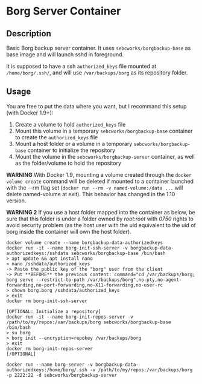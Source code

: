 Borg Server Container
=====================

Description
-----------

Basic Borg backup server container. It uses `sebcworks/borgbackup-base` as base image and will launch sshd in foreground.

It is supposed to have a ssh `authorized_keys` file mounted at `/home/borg/.ssh/`, and will use `/var/backups/borg` as its repository folder.

Usage
-----

You are free to put the data where you want, but I recommand this setup (with Docker 1.9+):

1. Create a volume to hold `authorized_keys` file
2. Mount this volume in a temporary `sebcworks/borgbackup-base` container to create the `authorized_keys` file
3. Mount a host folder or a volume in a temporary `sebcworks/borgbackup-base` container to initialize the repository
4. Mount the volume in the `sebcworks/borgbackup-server` container, as well as the folder/volume to hold the repository

**WARNING** With Docker 1.9, mounting a volume created through the `docker volume create` command will be deleted if mounted to a container
launched with the --rm flag set (`docker run --rm -v named-volume:/data ...` will delete named-volume at exit). This behavior has changed
in the 1.10 version.

**WARNING 2** If you use a host folder mapped into the container as below, be sure that this folder is under a folder owned by *root:root* with *0750* rights to avoid
security problem (as the host user with the uid equivalent to the uid of borg inside the container will own the host folder).

    docker volume create --name borgbackup-data-authorizedkeys
    docker run -it --name borg-init-ssh-server -v borgbackup-data-authorizedkeys:/sshdata sebcworks/borgbackup-base /bin/bash
    > apt update && apt install nano
    > nano /sshdata/authorized_keys
    -> Paste the public key of the "borg" user from the client
    -> Put **BEFORE** the previous content: command="cd /var/backups/borg; borg serve --restrict-to-path /var/backups/borg",no-pty,no-agent-forwarding,no-port-forwarding,no-X11-forwarding,no-user-rc
    > chown borg.borg /sshdata/authorized_keys
    > exit
    docker rm borg-init-ssh-server

    [OPTIONAL: Initialize a repository]
    docker run -it --name borg-init-repos-server -v /path/to/my/repos:/var/backups/borg sebcworks/borgbackup-base /bin/bash
    > su borg
    > borg init --encryption=repokey /var/backups/borg
    > exit
    docker rm borg-init-repos-server
    [/OPTIONAL]

    docker run --name borg-server -v borgbackup-data-authorizedkeys:/home/borg/.ssh -v /path/to/my/repos:/var/backups/borg -p 2222:22 -d sebcworks/borgbackup-server
